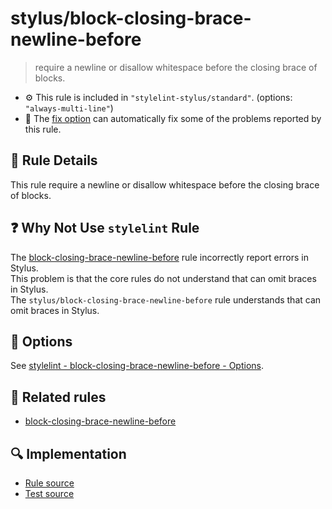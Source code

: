 # stylus/block-closing-brace-newline-before

> require a newline or disallow whitespace before the closing brace of blocks.

- :gear: This rule is included in `"stylelint-stylus/standard"`. (options: `"always-multi-line"`)
- :wrench: The [fix option](https://stylelint.io/user-guide/usage/options#fix) can automatically fix some of the problems reported by this rule.

## :book: Rule Details

This rule require a newline or disallow whitespace before the closing brace of blocks.

## :question: Why Not Use `stylelint` Rule

The [block-closing-brace-newline-before] rule incorrectly report errors in Stylus.  
This problem is that the core rules do not understand that can omit braces in Stylus.  
The `stylus/block-closing-brace-newline-before` rule understands that can omit braces in Stylus.

## :wrench: Options

See [stylelint - block-closing-brace-newline-before - Options](https://stylelint.io/user-guide/rules/block-closing-brace-newline-before#options).

## :couple: Related rules

- [block-closing-brace-newline-before]

[block-closing-brace-newline-before]: https://stylelint.io/user-guide/rules/block-closing-brace-newline-before

## :mag: Implementation

- [Rule source](https://github.com/stylus/stylelint-stylus/blob/main/lib/rules/block-closing-brace-newline-before.js)
- [Test source](https://github.com/stylus/stylelint-stylus/blob/main/tests/lib/rules/block-closing-brace-newline-before.js)
